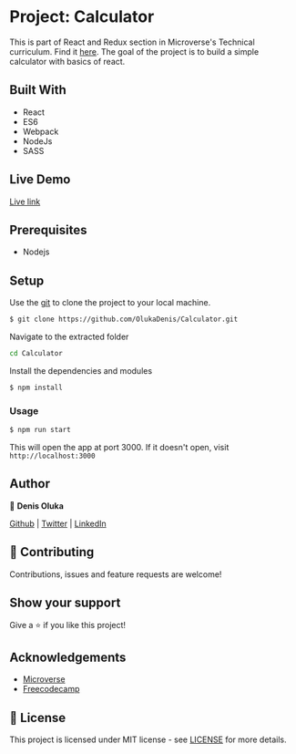 # Project: Calculator

This is part of React and Redux section in Microverse's Technical curriculum. Find it [here](https://microverse.pathwright.com/library/fast-track-curriculum/69047/path/step/44896082/).
The goal of the project is to build a simple calculator with basics of react.

## Built With
- React
- ES6
- Webpack
- NodeJs
- SASS

## Live Demo
[Live link](hhttps://denny-calc.herokuapp.com/)


## Prerequisites
- Nodejs

## Setup

Use the [git](https://git-scm.com/downloads) to clone the project to your local machine.
```sh
$ git clone https://github.com/OlukaDenis/Calculator.git
```

Navigate to the extracted folder
```sh 
cd Calculator
```

Install the dependencies and modules
```sh
$ npm install
```

### Usage
```sh
$ npm run start
```
This will open the app at port 3000. If it doesn't open, visit ```http://localhost:3000```

## Author

👤 **Denis Oluka**

[Github](https://github.com/OlukaDenis) | [Twitter](https://twitter.com/dennylucaz) | [LinkedIn](https://linkedin.com/in/denis-oluka-)


## 🤝 Contributing

Contributions, issues and feature requests are welcome!

## Show your support

Give a ⭐️ if you like this project!

## Acknowledgements
- [Microverse](https://www.microverse.org/)
- [Freecodecamp](http://freecodecamp.org/)

## 📝 License

This project is licensed under MIT license - see [LICENSE](/LICENSE) for more details.


